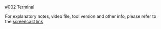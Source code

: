 #002 Terminal

For explanatory notes, video file, tool version and other info, please refer to the [screencast link](http://build-podcast.com/terminal/)
